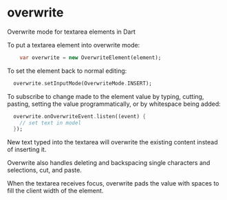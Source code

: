 overwrite
=========

Overwrite mode for textarea elements in Dart

To put a textarea element into overwrite mode:

```dart
    var overwrite = new OverwriteElement(element);
```

To set the element back to normal editing:

```dart
  overwrite.setInputMode(OverwriteMode.INSERT);
```

To subscribe to change made to the element value by typing, cutting, pasting,
setting the value programmatically, or by whitespace being added:

```dart
  overwrite.onOverwriteEvent.listen((event) {
    // set text in model
  });
```

New text typed into the textarea will overwrite the existing content instead of inserting it.

Overwrite also handles deleting and backspacing single characters and selections, cut, and paste.

When the textarea receives focus, overwrite pads the value with spaces to fill the client width of the element.
